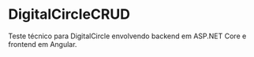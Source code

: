 # DigitalCircleCRUD
Teste técnico para DigitalCircle envolvendo backend em ASP.NET Core e frontend em Angular.
